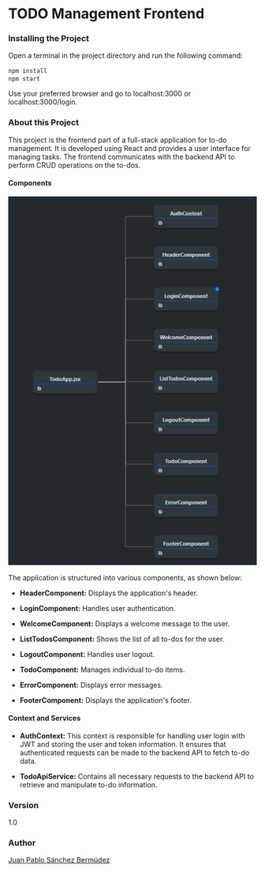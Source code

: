 # TODO Management Frontend

### Installing the Project

Open a terminal in the project directory and run the following command:

```
npm install
npm start
```

Use your preferred browser and go to localhost:3000 or localhost:3000/login.

### About this Project

This project is the frontend part of a full-stack application for to-do management. It is developed using React and provides a user interface for managing tasks. The frontend communicates with the backend API to perform CRUD operations on the to-dos.

#### Components

<p align="center">
  <img src="img/treeComponent.png" alt="treeComponent.png">
</p>

The application is structured into various components, as shown below:

+ **HeaderComponent:** Displays the application's header.

+ **LoginComponent:** Handles user authentication.

+ **WelcomeComponent:** Displays a welcome message to the user.

+ **ListTodosComponent:** Shows the list of all to-dos for the user.

+ **LogoutComponent:** Handles user logout.

+ **TodoComponent:** Manages individual to-do items.

+ **ErrorComponent:** Displays error messages.

+ **FooterComponent:** Displays the application's footer.

#### Context and Services

+ **AuthContext:** This context is responsible for handling user login with JWT and storing the user and token information. It ensures that authenticated requests can be made to the backend API to fetch to-do data.

+ **TodoApiService:** Contains all necessary requests to the backend API to retrieve and manipulate to-do information.

### Version

1.0

### Author

[Juan Pablo Sánchez Bermúdez](https://github.com/JuanPablo70)